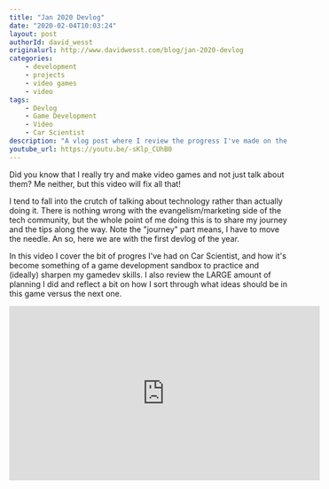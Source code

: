 ```yaml
---
title: "Jan 2020 Devlog"
date: "2020-02-04T10:03:24"
layout: post
authorId: david_wesst
originalurl: http://www.davidwesst.com/blog/jan-2020-devlog
categories:
    - development
    - projects
    - video games
    - video
tags:
    - Devlog
    - Game Development
    - Video
    - Car Scientist
description: "A vlog post where I review the progress I've made on the game Car Scientist."
youtube_url: https://youtu.be/-sKlp_CUhB0
---
```


Did you know that I really try and make video games and not just talk about them? Me neither, but this video will fix all that!

I tend to fall into the crutch of talking about technology rather than actually doing it. There is nothing wrong with the evangelism/marketing side of the tech community, but the whole point of me doing this is to share my journey and the tips along the way. Note the "journey" part means, I have to move the needle. An so, here we are with the first devlog of the year. 

In this video I cover the bit of progres I've had on Car Scientist, and how it's become something of a game development sandbox to practice and (ideally) sharpen my gamedev skills. I also review the LARGE amount of planning I did and reflect a bit on how I sort through what ideas should be in this game versus the next one.

<!-- more -->

<iframe width="560" height="315" src="https://www.youtube.com/embed/-sKlp_CUhB0" frameborder="0" allow="accelerometer; autoplay; encrypted-media; gyroscope; picture-in-picture" allowfullscreen></iframe>


